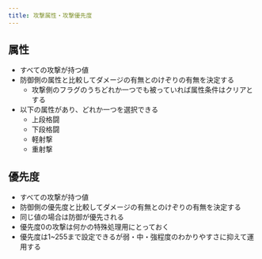 ```yaml
---
title: 攻撃属性・攻撃優先度
---
```


## 属性
* すべての攻撃が持つ値
* 防御側の属性と比較してダメージの有無とのけぞりの有無を決定する
    * 攻撃側のフラグのうちどれか一つでも被っていれば属性条件はクリアとする
* 以下の属性があり、どれか一つを選択できる
    * 上段格闘
    * 下段格闘
    * 軽射撃
    * 重射撃

## 優先度
* すべての攻撃が持つ値
* 防御側の優先度と比較してダメージの有無とのけぞりの有無を決定する
* 同じ値の場合は防御が優先される
* 優先度0の攻撃は何かの特殊処理用にとっておく
* 優先度は1~255まで設定できるが弱・中・強程度のわかりやすさに抑えて運用する
